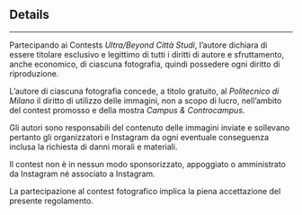 Details
---
-----

Partecipando ai Contests _Ultra/Beyond Città Studi_, l’autore dichiara di essere titolare esclusivo e legittimo di tutti i diritti di autore e sfruttamento, anche economico, di ciascuna fotografia, quindi possedere ogni diritto di riproduzione.

L’autore di ciascuna fotografia concede, a titolo gratuito, al _Politecnico di Milano_ il diritto di utilizzo delle immagini, non a scopo di lucro, nell’ambito del contest promosso e della mostra _Campus &amp; Controcampus_.

Gli autori sono responsabili del contenuto delle immagini inviate e sollevano pertanto gli organizzatori e Instagram da ogni eventuale conseguenza inclusa la richiesta di danni morali e materiali.

Il contest non è in nessun modo sponsorizzato, appoggiato o amministrato da Instagram né associato a Instagram.

La partecipazione al contest fotografico implica la piena accettazione del presente regolamento.
